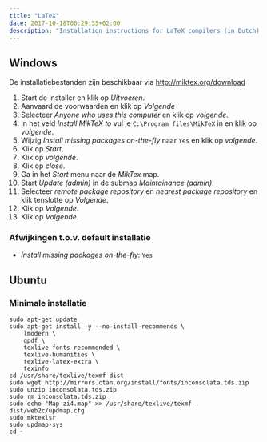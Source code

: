 ```yaml
---
title: "LaTeX"
date: 2017-10-18T00:29:35+02:00
description: "Installation instructions for LaTeX compilers (in Dutch). LaTeX is a high-quality typesetting system; it includes features designed for the production of technical and scientific documentation."
---
```


## Windows

De installatiebestanden zijn beschikbaar via http://miktex.org/download

1. Start de installer en klik op _Uitvoeren_.
1. Aanvaard de voorwaarden en klik op _Volgende_
1. Selecteer _Anyone who uses this computer_ en klik op _volgende_.
1. In het veld _Install MikTeX to_ vul je `C:\Program files\MikTeX` in en klik op _volgende_.
1. Wijzig _Install missing packages on-the-fly_ naar `Yes` en klik op _volgende_.
1. Klik op _Start_.
1. Klik op _volgende_.
1. Klik op _close_.
1. Ga in het _Start_ menu naar de _MikTex_ map.
1. Start _Update (admin)_ in de submap _Maintainance (admin)_.
1. Selecteer _remote package repository_ en _nearest package repository_ en klik tenslotte op _Volgende_.
1. Klik op _Volgende_.
1. Klik op _Volgende_.

### Afwijkingen t.o.v. default installatie

- _Install missing packages on-the-fly_: `Yes`

## Ubuntu

### Minimale installatie

```
sudo apt-get update
sudo apt-get install -y --no-install-recommends \
    lmodern \
    qpdf \
    texlive-fonts-recommended \
    texlive-humanities \
    texlive-latex-extra \
    texinfo
cd /usr/share/texlive/texmf-dist
sudo wget http://mirrors.ctan.org/install/fonts/inconsolata.tds.zip
sudo unzip inconsolata.tds.zip
sudo rm inconsolata.tds.zip
sudo echo "Map zi4.map" >> /usr/share/texlive/texmf-dist/web2c/updmap.cfg
sudo mktexlsr
sudo updmap-sys
cd ~
```
